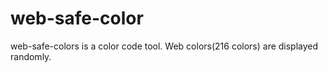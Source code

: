 # web-safe-color
web-safe-colors is a color code tool.
Web colors(216 colors) are displayed randomly.